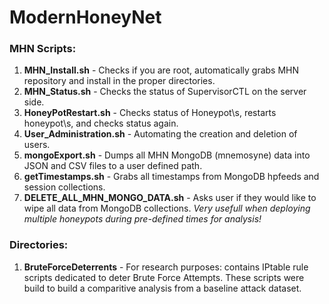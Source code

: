 # ModernHoneyNet
###  MHN Scripts:

1. **MHN_Install.sh** - Checks if you are root, automatically grabs MHN repository and install in the proper directories.
2. **MHN_Status.sh** - Checks the status of SupervisorCTL on the server side.
3. **HoneyPotRestart.sh** - Checks status of Honeypot\s, restarts honeypot\s, and checks status again.
4. **User_Administration.sh** - Automating the creation and deletion of users.
5. **mongoExport.sh** - Dumps all MHN MongoDB (mnemosyne) data into JSON and CSV files to a user defined path.
6. **getTimestamps.sh** - Grabs all timestamps from MongoDB hpfeeds and session collections.
7. **DELETE_ALL_MHN_MONGO_DATA.sh** - Asks user if they would like to wipe all data from MongoDB collections. _Very usefull when deploying multiple honeypots during pre-defined times for analysis!_

### Directories: 

1. **BruteForceDeterrents** - For research purposes: contains IPtable rule scripts dedicated to deter Brute Force Attempts. These scripts were build to build a comparitive analysis from a baseline attack dataset. 



